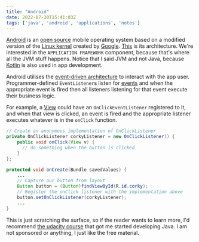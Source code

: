 ```yaml
---
title: "Android"
date: 2022-07-30T15:41:03Z
tags: ['java', 'android', 'applications', 'notes']
---
```


[Android](https://www.android.com/) is an [open source](https://source.android.com/setup/contribute/code-search) mobile operating system based on a modified version of the [Linux kernel](https://kernel.org/) created by [Google](https://www.google.com/). [This](https://source.android.com/devices/architecture/) is its architecture. We're interested in the `APPLICATION FRAMEWORK` component, because that's where all the JVM stuff happens. Notice that I said JVM and not Java, because [Kotlin](https://kotlinlang.org/) is also used in app development.

Android utilises the [event-driven architecture](https://www.redhat.com/en/topics/integration/what-is-event-driven-architecture) to interact with the app user. Programmer-defined `EventListener`s listen for [events](https://developer.android.com/guide/topics/ui/ui-events) and when the appropriate event is fired then all listeners listening for that event execute their business logic.

For example, a [View](https://developer.android.com/reference/android/view/View) could have an `OnClickEventListener` registered to it, and when that view is clicked, an event is fired and the appropriate listener executes whatever is in the `onClick` function.

```java
// Create an anonymous implementation of OnClickListener
private OnClickListener corkyListener = new OnClickListener() {
    public void onClick(View v) {
      // do something when the button is clicked
    }
};

protected void onCreate(Bundle savedValues) {
    ...
    // Capture our button from layout
    Button button = (Button)findViewById(R.id.corky);
    // Register the onClick listener with the implementation above
    button.setOnClickListener(corkyListener);
    ...
}

```

This is just scratching the surface, so if the reader wants to learn more, I'd recommend [the udacity course](https://www.udacity.com/course/new-android-fundamentals--ud851) that got me started developing Java. I am not sponsored or anything, I just like the free material.

